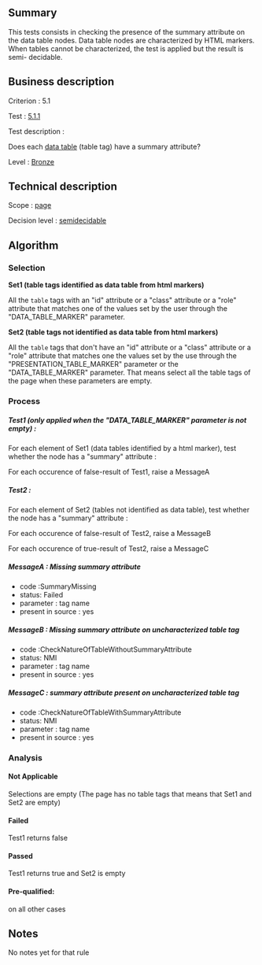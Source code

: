 ## Summary

This tests consists in checking the presence of the summary attribute on
the data table nodes. Data table nodes are characterized by HTML
markers. When tables cannot be characterized, the test is applied but
the result is semi- decidable.

## Business description

Criterion : 5.1

Test : [5.1.1](http://accessiweb.org/index.php/accessiweb-22-english-version.html#test-5-1-1)

Test description :

Does each [data
table](http://accessiweb.org/index.php/glossary-76.html#mTabDonnee)
(table tag) have a summary attribute?

Level : [Bronze](/en/category/rules-design/accessiweb-11/level/bronze)

## Technical description

Scope : [page](/en/category/rules-design/accessiweb-11/scope/page)

Decision level :
[semidecidable](/en/category/rules-design/accessiweb-11/decision-level/semidecidable)

## Algorithm

### Selection

**Set1 (table tags identified as data table from html markers)**

All the `table` tags with an "id" attribute or a "class" attribute or a
"role" attribute that matches one of the values set by the user through
the "DATA\_TABLE\_MARKER" parameter.

**Set2 (table tags not identified as data table from html markers)**

All the `table` tags that don't have an "id" attribute or a "class"
attribute or a "role" attribute that matches one the values set by the
use through the "PRESENTATION\_TABLE\_MARKER" parameter or the
"DATA\_TABLE\_MARKER" parameter. That means select all the table tags of
the page when these parameters are empty.

### Process

##### Test1 (only applied when the "DATA\_TABLE\_MARKER" parameter is not empty) :

For each element of Set1 (data tables identified by a html marker), test
whether the node has a "summary" attribute :

For each occurence of false-result of Test1, raise a MessageA

##### Test2 :

For each element of Set2 (tables not identified as data table), test
whether the node has a "summary" attribute :

For each occurence of false-result of Test2, raise a MessageB

For each occurence of true-result of Test2, raise a MessageC

##### MessageA : Missing summary attribute

-   code :SummaryMissing
-   status: Failed
-   parameter : tag name
-   present in source : yes

##### MessageB : Missing summary attribute on uncharacterized table tag

-   code :CheckNatureOfTableWithoutSummaryAttribute
-   status: NMI
-   parameter : tag name
-   present in source : yes

##### MessageC : summary attribute present on uncharacterized table tag

-   code :CheckNatureOfTableWithSummaryAttribute
-   status: NMI
-   parameter : tag name
-   present in source : yes

### Analysis

#### Not Applicable

Selections are empty (The page has no table tags that means that Set1
and Set2 are empty)

#### Failed

Test1 returns false

#### Passed

Test1 returns true and Set2 is empty

#### Pre-qualified:

on all other cases

## Notes

No notes yet for that rule

